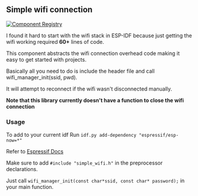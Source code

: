 ## Simple wifi connection

[![Component Registry](https://components.espressif.com/components/ucflumm/simple_wifi/badge.svg)](https://components.espressif.com/components/ucflumm/simple_wifi)

I found it hard to start with the wifi stack in ESP-IDF because just getting the wifi working required **60+** lines of code.

This component abstracts the wifi connection overhead code making it easy to get started with projects.

Basically all you need to do is include the header file and call wifi_manager_init(ssid, pwd).

It will attempt to reconnect if the wifi wasn't disconnected manually.

**Note that this library currently doesn't have a function to close the wifi connection**

### Usage

To add to your current idf
Run ``idf.py add-dependency "espressif/esp-now=*"``

Refer to [Espressif Docs](https://docs.espressif.com/projects/esp-idf/en/latest/esp32/api-guides/tools/idf-component-manager.html)

Make sure to add ``#include "simple_wifi.h"`` in the preprocessor declarations.

Just call ``wifi_manager_init(const char*ssid, const char* password);`` in your main function.
